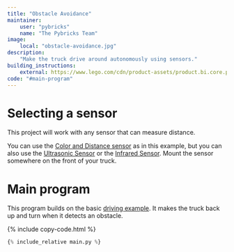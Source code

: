```yaml
---
title: "Obstacle Avoidance"
maintainer:
    user: "pybricks"
    name: "The Pybricks Team"
image:
    local: "obstacle-avoidance.jpg"
description:
    "Make the truck drive around autonomously using sensors."
building_instructions:
    external: https://www.lego.com/cdn/product-assets/product.bi.core.pdf/6314518.pdf
code: "#main-program"
---
```


# Selecting a sensor
This project will work with any sensor that can measure distance.

You can use
the [Color and Distance sensor](https://docs.pybricks.com/en/latest/pupdevices/colordistancesensor.html)
as in this example, but you can also use the
[Ultrasonic Sensor](https://docs.pybricks.com/en/latest/pupdevices/ultrasonicsensor.html)
or the
[Infrared Sensor](https://docs.pybricks.com/en/latest/pupdevices/infraredsensor.html).
Mount the sensor somewhere on the front of your truck.

# Main program

This program builds on the basic [driving example](../driving). It makes the
truck back up and turn when it detects an obstacle.

{% include copy-code.html %}
```python
{% include_relative main.py %}
```

